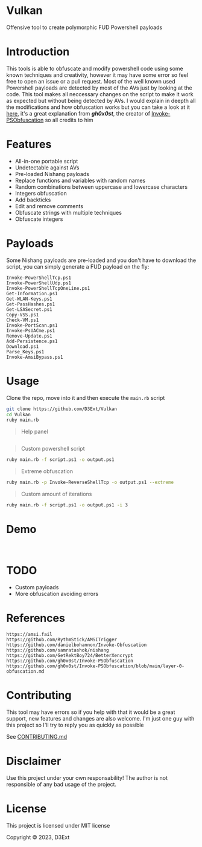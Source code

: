 # Vulkan

Offensive tool to create polymorphic FUD Powershell payloads

# Introduction

This tools is able to obfuscate and modify powershell code using some known techniques and creativity, however it may have some error so feel free to open an issue or a pull request. Most of the well known used Powershell payloads are detected by most of the AVs just by looking at the code. This tool makes all neccessary changes on the script to make it work as expected but without being detected by AVs. I would explain in deepth all the modifications and how obfuscation works but you can take a look at it [here](https://github.com/gh0x0st/Invoke-PSObfuscation/blob/main/layer-0-obfuscation.md), it's a great explanation from ***gh0x0st***, the creator of [Invoke-PSObfuscation](https://github.com/gh0x0st/Invoke-PSObfuscation) so all credits to him

# Features

- All-in-one portable script
- Undetectable against AVs
- Pre-loaded Nishang payloads
- Replace functions and variables with random names
- Random combinations between uppercase and lowercase characters
- Integers obfuscation
- Add backticks
- Edit and remove comments
- Obfuscate strings with multiple techniques
- Obfuscate integers

# Payloads

Some Nishang payloads are pre-loaded and you don't have to download the script, you can simply generate a FUD payload on the fly:

```
Invoke-PowerShellTcp.ps1
Invoke-PowerShellUdp.ps1
Invoke-PowerShellTcpOneLine.ps1
Get-Information.ps1
Get-WLAN-Keys.ps1
Get-PassHashes.ps1
Get-LSASecret.ps1
Copy-VSS.ps1
Check-VM.ps1
Invoke-PortScan.ps1
Invoke-PsUACme.ps1
Remove-Update.ps1
Add-Persistence.ps1
Download.ps1
Parse_Keys.ps1
Invoke-AmsiBypass.ps1
```

# Usage

Clone the repo, move into it and then execute the `main.rb` script

```sh
git clone https://github.com/D3Ext/Vulkan
cd Vulkan
ruby main.rb
```

> Help panel
```

```

> Custom powershell script
```sh
ruby main.rb -f script.ps1 -o output.ps1
```

> Extreme obfuscation
```sh
ruby main.rb -p Invoke-ReverseShellTcp -o output.ps1 --extreme
```

> Custom amount of iterations
```sh
ruby main.rb -f script.ps1 -o output.ps1 -i 3
```

# Demo

<img src="">

<img src="">

<img src="">

# TODO

- Custom payloads
- More obfuscation avoiding errors

# References

```
https://amsi.fail
https://github.com/RythmStick/AMSITrigger
https://github.com/danielbohannon/Invoke-Obfuscation
https://github.com/samratashok/nishang
https://github.com/GetRektBoy724/BetterXencrypt
https://github.com/gh0x0st/Invoke-PSObfuscation
https://github.com/gh0x0st/Invoke-PSObfuscation/blob/main/layer-0-obfuscation.md
```

# Contributing

This tool may have errors so if you help with that it would be a great support, new features and changes are also welcome. I'm just one guy with this project so I'll try to reply you as quickly as possible

See [CONTRIBUTING.md]()

# Disclaimer

Use this project under your own responsability! The author is not responsible of any bad usage of the project.

# License

This project is licensed under MIT license

Copyright © 2023, D3Ext

<img src="">


